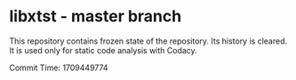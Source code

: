 # libxtst - master branch

This repository contains frozen state of the repository.
Its history is cleared. It is used only for static code
analysis with Codacy.

Commit Time: 1709449774